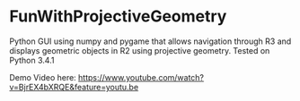 # FunWithProjectiveGeometry
Python GUI using numpy and pygame that allows navigation through R3 and displays geometric objects in R2 using projective geometry. Tested on Python 3.4.1

Demo Video here: https://www.youtube.com/watch?v=BjrEX4bXRQE&feature=youtu.be
